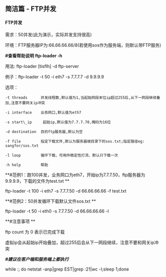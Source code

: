 ## 简洁篇 - FTP并发

#### FTP**并发**

需求：50并发\(此为演示，实际并发支持很高\)

环境：FTP服务器IP为:66.66.66.66/8\(若使用sos作为服务端，则默认带FTP服务\)



**\#查看帮助说明  ftp-loader -h**

用法: ftp-loader \[tisflh\] -d ftp-server

例子：ftp-loader -t 50 -i eth7 -s 7.7.7.7 -d 9.9.9.9

选项：

    -t threads      并发线程数,默认值为1,当起始网段末位ip超过255后,从下一网段继续叠加,注意不要网关ip冲突

    -i interface    业务网口,默认值为eth7

    -s start\_ip     起始ip,默认值为7.7.7.70,掩码为16位

    -d destination  目的ftp服务器,默认为空

    -f file         指定下载文件,默认为服务器根目录下的sos.txt;指定路径eg: sangfor/sos.txt

    -l loop         循环下载，可用作稳定性打流，默认只下载一次

    -h help         帮助



**\#范例1：跑100并发，业务网口为eth7，开始ip为7.7.7.50，ftp服务器为9.9.9.9，下载的文件为test.txt**

ftp-loader -t 100 -i eth7 -s 7.7.7.50 -d 66.66.66.66 -f test.txt



**\#范例2：50并发循环下载默认文件sos.txt**

ftp-loader -t 50 -i eth0 -s 7.7.7.50 -d 66.66.66.66 -l



**\#注意事项**

ftp count 为 0 表示已完成下载

虚拟ip会从起始ip开始叠加，超过255后会从下一网段继续，注意不要和网关ip冲突



_**\#建议在客户端和服务端上都执行**_

while :; do netstat -anp\|grep EST\|grep :21\|wc -l;sleep 1;done

